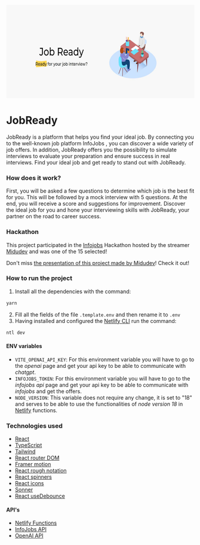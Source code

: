 <p align="center">
  <img src="./docs/img/image.jpg" height="250px"/>
</p>

# JobReady

JobReady is a platform that helps you find your ideal job. By connecting you to the well-known job platform InfoJobs , you can discover a wide variety of job offers. In addition, JobReady offers you the possibility to simulate interviews to evaluate your preparation and ensure success in real interviews. Find your ideal job and get ready to stand out with JobReady.

### How does it work?

First, you will be asked a few questions to determine which job is the best fit for you. This will be followed by a mock interview with 5 questions. At the end, you will receive a score and suggestions for improvement. Discover the ideal job for you and hone your interviewing skills with JobReady, your partner on the road to career success.

### Hackathon

This project participated in the [Infojobs](https://www.infojobs.net/) Hackathon hosted by the streamer [Midudev](https://www.twitch.tv/midudev) and was one of the 15 selected!

Don't miss [the presentation of this project made by Midudev](https://clips.twitch.tv/FreezingSpikyCheesecakeLitFam-TYIIIdsQkeF2Jb1F)! Check it out!

### How to run the project

1. Install all the dependencies with the command:

```bash
yarn
```

2. Fill all the fields of the file `.template.env` and then rename it to `.env`
3. Having installed and configured the [Netlify CLI](https://docs.netlify.com/cli/get-started/) run the command:

```bash
ntl dev
```

#### ENV variables

- `VITE_OPENAI_API_KEY`: For this environment variable you will have to go to the _openai_ page and get your api key to be able to communicate with _chatgpt_.
- `INFOJOBS_TOKEN`: For this environment variable you will have to go to the _infojobs api_ page and get your api key to be able to communicate with _infojobs_ and get the offers.
- `NODE_VERSION`: This variable does not require any change, it is set to "18" and serves to be able to use the functionalities of _node version 18_ in [Netlify](https://www.netlify.com/) functions.

### Technologies used

- [React](https://react.dev/)
- [TypeScript](https://www.typescriptlang.org/)
- [Tailwind](https://tailwindcss.com/)
- [React router DOM](https://reactrouter.com/)
- [Framer motion](https://www.framer.com/)
- [React rough notation](https://roughnotation.com/)
- [React spinners](https://www.npmjs.com/package/react-spinners)
- [React icons](https://react-icons.github.io/react-icons)
- [Sonner](https://sonner.emilkowal.ski/)
- [React useDebounce](https://www.npmjs.com/package/use-debounce)

#### API's

- [Netlify Functions](https://docs.netlify.com/functions/overview/)
- [InfoJobs API](https://developer.infojobs.net/)
- [OpenAI API](https://platform.openai.com/)

